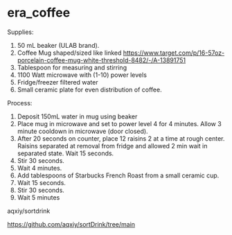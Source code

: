 # era_coffee

Supplies: 
1. 50 mL beaker (ULAB brand).
2. Coffee Mug shaped/sized like linked
https://www.target.com/p/16-57oz-porcelain-coffee-mug-white-threshold-8482/-/A-13891751
3. Tablespoon for measuring and stirring
4. 1100 Watt microwave with (1-10) power levels
5. Fridge/freezer filtered water
6. Small ceramic plate for even distribution of coffee. 

Process:
1. Deposit 150mL water in mug using beaker
2. Place mug in microwave and set to power level 4 for 4 minutes. Allow 3 minute cooldown in microwave (door closed).
3. After 20 seconds on counter, place 12 raisins 2 at a time at rough center. Raisins separated at removal from fridge and allowed 2 min wait in separated state. Wait 15 seconds.
4. Stir 30 seconds.
5. Wait 4 minutes.
6. Add tablespoons of Starbucks French Roast from a small ceramic cup.
7. Wait 15 seconds.
8. Stir 30 seconds.
9. Wait 5 minutes

aqxiy/sortdrink

https://github.com/aqxiy/sortDrink/tree/main
